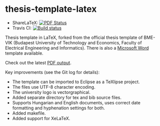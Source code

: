 thesis-template-latex
=====================

* ShareLaTeX: [![PDF Status](https://www.sharelatex.com/github/repos/FTSRG/thesis-template-latex/builds/latest/badge.svg)](https://www.sharelatex.com/github/repos/FTSRG/thesis-template-latex/builds/latest/output.pdf)
* Travis CI: [![Build status](https://travis-ci.org/FTSRG/thesis-template-latex.svg?branch=master)](https://travis-ci.org/FTSRG/thesis-template-latex)

Thesis template in LaTeX, forked from the official thesis template of BME-VIK (Budapest University of Technology and Economics, Faculty of Electrical Engineering and Informatics). There is also a [Microsoft Word](https://github.com/FTSRG/thesis-template-word) template available.

Check out the latest [PDF output](https://www.sharelatex.com/github/repos/FTSRG/thesis-template-latex/builds/latest/output.pdf).

Key improvements (see the Git log for details):
* The template can be imported to Eclipse as a TeXlipse project.
* The files use UTF-8 character encoding.
* The university logo is vectorgraphical.
* Added separate directory for tex and bib source files.
* Supports Hungarian and English documents, uses correct date formatting and hyphenation settings for both.
* Added makefile.
* Added support for XeLaTeX.
